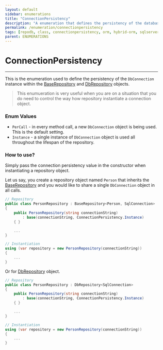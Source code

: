 ```yaml
---
layout: default
sidebar: enumerations
title: "ConnectionPersistency"
description: "A enumeration that defines the persistency of the database connection object when working with repository."
permalink: /enumeration/connectionpersistency
tags: [repodb, class, connectionpersistency, orm, hybrid-orm, sqlserver, sqlite, mysql, postgresql]
parent: ENUMERATIONS
---
```


# ConnectionPersistency

---

This is the enumeration used to define the persistency of the `DbConnection` instance within the [BaseRepository](/class/baserepository) and [DbRepository](/class/dbrepository) objects.

> This enumueration is very useful when you are on a situation that you do need to control the way how repository instantiate a connection object.

### Enum Values

- `PerCall` - in every method call, a new `DbConnection` object is being used. This is the default setting.
- `Instance` - a single instance of `DbConnection` object is used all throughout the lifespan of the repository.

### How to use?

Simply pass the connection persistency value in the constructor when instantiating a repository object.

Let us say, you create a repository object named `Person` that inherits the [BaseRepository](/class/baserepository) and you would like to share a single `DbConnection` object in all calls.

```csharp
// Repository
public class PersonRepository : BaseRepository<Person, SqlConnection>
{
    public PersonRepository(string connectionString)
        : base(connectionString, ConnectionPersistency.Instance)
    { }

    ...
}

// Instantiation
using (var repository = new PersonRepository(connectionString))
{
    ...
}
```

Or for [DbRepository](/class/dbrepository) object.

```csharp
// Repository
public class PersonRepository : DbRepository<SqlConnection>
{
    public PersonRepository(string connectionString)
        : base(connectionString, ConnectionPersistency.Instance)
    { }

    ...
}

// Instantiation
using (var repository = new PersonRepository(connectionString))
{
    ...
}
```